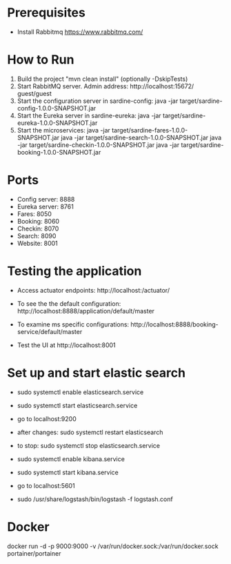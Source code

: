 # Prerequisites
- Install Rabbitmq https://www.rabbitmq.com/

# How to Run
1. Build the project "mvn clean install" (optionally -DskipTests)
2. Start RabbitMQ server. Admin address: http://localhost:15672/  guest/guest
3. Start the configuration server in sardine-config: java -jar target/sardine-config-1.0.0-SNAPSHOT.jar
4. Start the Eureka server in sardine-eureka: java -jar target/sardine-eureka-1.0.0-SNAPSHOT.jar
5. Start the microservices:
   java -jar target/sardine-fares-1.0.0-SNAPSHOT.jar
   java -jar target/sardine-search-1.0.0-SNAPSHOT.jar
   java -jar target/sardine-checkin-1.0.0-SNAPSHOT.jar
   java -jar target/sardine-booking-1.0.0-SNAPSHOT.jar


# Ports

- Config server: 8888
- Eureka server: 8761
- Fares: 8050
- Booking: 8060
- Checkin: 8070
- Search: 8090
- Website: 8001


# Testing the application

- Access actuator endpoints: http://localhost:<port>/actuator/
- To see the the default configuration: http://localhost:8888/application/default/master
- To examine ms specific configurations: http://localhost:8888/booking-service/default/master

   
- Test the UI at http://localhost:8001

# Set up and start elastic search
- sudo systemctl enable elasticsearch.service
- sudo systemctl start elasticsearch.service
- go to localhost:9200
- after changes: sudo systemctl restart elasticsearch
- to stop: sudo systemctl stop elasticsearch.service

- sudo systemctl enable kibana.service
- sudo systemctl start kibana.service
- go to localhost:5601

- sudo /usr/share/logstash/bin/logstash -f logstash.conf

# Docker
docker run -d -p 9000:9000 -v /var/run/docker.sock:/var/run/docker.sock portainer/portainer